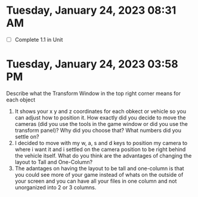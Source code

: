 # Tuesday, January 24, 2023 08:31 AM
- [ ] Complete 1.1 in Unit
# Tuesday, January 24, 2023 03:58 PM

Describe what the Transform Window in the top right corner means for each object
1. It shows your x y and z coordinates for each obkect or vehicle so you can adjust how to position it.
How exactly did you decide to move the cameras (did you use the tools in the game window or did you use the transform panel)? Why did you choose that? What numbers did you settle on? 
2. I decided to move with my w, a, s and d keys to position my camera to where i want it and i settled on the camera position to be right behind the vehicle itself.
What do you think are the advantages of changing the layout to Tall and One-Column?
3. The adantages on having the layout to be tall and one-column is that you could see more of your game instead of whats on the outside of your screen and you can have all your files in one column and not unorganized into 2 or 3 columns.

